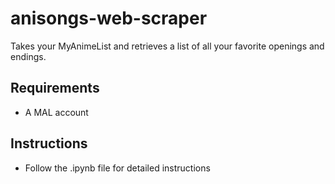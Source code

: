 # anisongs-web-scraper

Takes your MyAnimeList and retrieves a list of all your favorite openings and endings.

## Requirements
* A MAL account

## Instructions
* Follow the .ipynb file for detailed instructions
